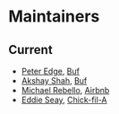 Maintainers
===========

## Current
* [Peter Edge](https://github.com/bufdev), [Buf](https://buf.build)
* [Akshay Shah](https://github.com/akshayjshah), [Buf](https://buf.build)
* [Michael Rebello](https://github.com/rebello95), [Airbnb](https://airbnb.com)
* [Eddie Seay](https://github.com/eseay), [Chick-fil-A](https://www.chick-fil-a.com/)
